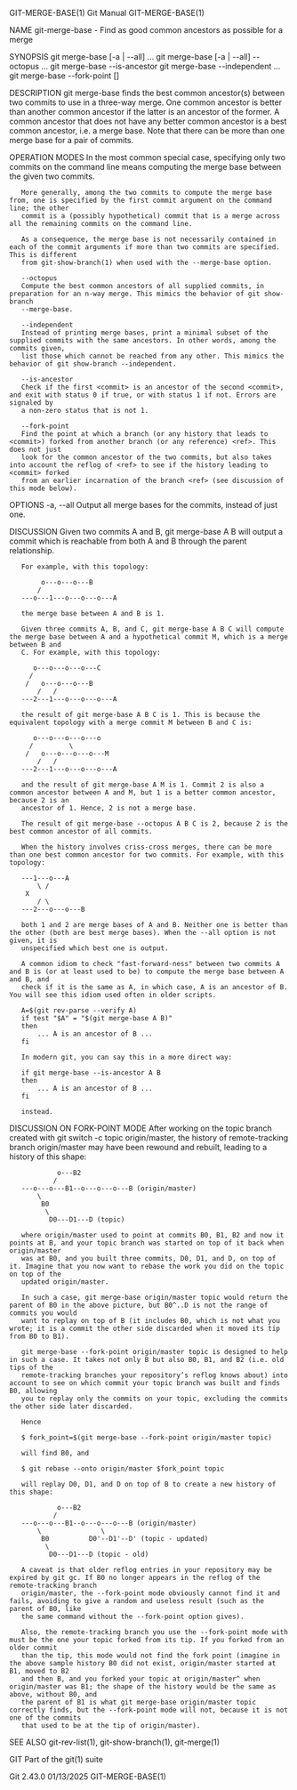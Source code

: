 GIT-MERGE-BASE(1)							  Git Manual							     GIT-MERGE-BASE(1)

NAME
       git-merge-base - Find as good common ancestors as possible for a merge

SYNOPSIS
       git merge-base [-a | --all] <commit> <commit>...
       git merge-base [-a | --all] --octopus <commit>...
       git merge-base --is-ancestor <commit> <commit>
       git merge-base --independent <commit>...
       git merge-base --fork-point <ref> [<commit>]

DESCRIPTION
       git merge-base finds the best common ancestor(s) between two commits to use in a three-way merge. One common ancestor is better than another common
       ancestor if the latter is an ancestor of the former. A common ancestor that does not have any better common ancestor is a best common ancestor, i.e. a
       merge base. Note that there can be more than one merge base for a pair of commits.

OPERATION MODES
       In the most common special case, specifying only two commits on the command line means computing the merge base between the given two commits.

       More generally, among the two commits to compute the merge base from, one is specified by the first commit argument on the command line; the other
       commit is a (possibly hypothetical) commit that is a merge across all the remaining commits on the command line.

       As a consequence, the merge base is not necessarily contained in each of the commit arguments if more than two commits are specified. This is different
       from git-show-branch(1) when used with the --merge-base option.

       --octopus
	   Compute the best common ancestors of all supplied commits, in preparation for an n-way merge. This mimics the behavior of git show-branch
	   --merge-base.

       --independent
	   Instead of printing merge bases, print a minimal subset of the supplied commits with the same ancestors. In other words, among the commits given,
	   list those which cannot be reached from any other. This mimics the behavior of git show-branch --independent.

       --is-ancestor
	   Check if the first <commit> is an ancestor of the second <commit>, and exit with status 0 if true, or with status 1 if not. Errors are signaled by
	   a non-zero status that is not 1.

       --fork-point
	   Find the point at which a branch (or any history that leads to <commit>) forked from another branch (or any reference) <ref>. This does not just
	   look for the common ancestor of the two commits, but also takes into account the reflog of <ref> to see if the history leading to <commit> forked
	   from an earlier incarnation of the branch <ref> (see discussion of this mode below).

OPTIONS
       -a, --all
	   Output all merge bases for the commits, instead of just one.

DISCUSSION
       Given two commits A and B, git merge-base A B will output a commit which is reachable from both A and B through the parent relationship.

       For example, with this topology:

		    o---o---o---B
		   /
	   ---o---1---o---o---o---A

       the merge base between A and B is 1.

       Given three commits A, B, and C, git merge-base A B C will compute the merge base between A and a hypothetical commit M, which is a merge between B and
       C. For example, with this topology:

		  o---o---o---o---C
		 /
		/   o---o---o---B
	       /   /
	   ---2---1---o---o---o---A

       the result of git merge-base A B C is 1. This is because the equivalent topology with a merge commit M between B and C is:

		  o---o---o---o---o
		 /		   \
		/   o---o---o---o---M
	       /   /
	   ---2---1---o---o---o---A

       and the result of git merge-base A M is 1. Commit 2 is also a common ancestor between A and M, but 1 is a better common ancestor, because 2 is an
       ancestor of 1. Hence, 2 is not a merge base.

       The result of git merge-base --octopus A B C is 2, because 2 is the best common ancestor of all commits.

       When the history involves criss-cross merges, there can be more than one best common ancestor for two commits. For example, with this topology:

	   ---1---o---A
	       \ /
		X
	       / \
	   ---2---o---o---B

       both 1 and 2 are merge bases of A and B. Neither one is better than the other (both are best merge bases). When the --all option is not given, it is
       unspecified which best one is output.

       A common idiom to check "fast-forward-ness" between two commits A and B is (or at least used to be) to compute the merge base between A and B, and
       check if it is the same as A, in which case, A is an ancestor of B. You will see this idiom used often in older scripts.

	   A=$(git rev-parse --verify A)
	   if test "$A" = "$(git merge-base A B)"
	   then
		   ... A is an ancestor of B ...
	   fi

       In modern git, you can say this in a more direct way:

	   if git merge-base --is-ancestor A B
	   then
		   ... A is an ancestor of B ...
	   fi

       instead.

DISCUSSION ON FORK-POINT MODE
       After working on the topic branch created with git switch -c topic origin/master, the history of remote-tracking branch origin/master may have been
       rewound and rebuilt, leading to a history of this shape:

			    o---B2
			   /
	   ---o---o---B1--o---o---o---B (origin/master)
		   \
		    B0
		     \
		      D0---D1---D (topic)

       where origin/master used to point at commits B0, B1, B2 and now it points at B, and your topic branch was started on top of it back when origin/master
       was at B0, and you built three commits, D0, D1, and D, on top of it. Imagine that you now want to rebase the work you did on the topic on top of the
       updated origin/master.

       In such a case, git merge-base origin/master topic would return the parent of B0 in the above picture, but B0^..D is not the range of commits you would
       want to replay on top of B (it includes B0, which is not what you wrote; it is a commit the other side discarded when it moved its tip from B0 to B1).

       git merge-base --fork-point origin/master topic is designed to help in such a case. It takes not only B but also B0, B1, and B2 (i.e. old tips of the
       remote-tracking branches your repository’s reflog knows about) into account to see on which commit your topic branch was built and finds B0, allowing
       you to replay only the commits on your topic, excluding the commits the other side later discarded.

       Hence

	   $ fork_point=$(git merge-base --fork-point origin/master topic)

       will find B0, and

	   $ git rebase --onto origin/master $fork_point topic

       will replay D0, D1, and D on top of B to create a new history of this shape:

			    o---B2
			   /
	   ---o---o---B1--o---o---o---B (origin/master)
		   \		       \
		    B0			D0'--D1'--D' (topic - updated)
		     \
		      D0---D1---D (topic - old)

       A caveat is that older reflog entries in your repository may be expired by git gc. If B0 no longer appears in the reflog of the remote-tracking branch
       origin/master, the --fork-point mode obviously cannot find it and fails, avoiding to give a random and useless result (such as the parent of B0, like
       the same command without the --fork-point option gives).

       Also, the remote-tracking branch you use the --fork-point mode with must be the one your topic forked from its tip. If you forked from an older commit
       than the tip, this mode would not find the fork point (imagine in the above sample history B0 did not exist, origin/master started at B1, moved to B2
       and then B, and you forked your topic at origin/master^ when origin/master was B1; the shape of the history would be the same as above, without B0, and
       the parent of B1 is what git merge-base origin/master topic correctly finds, but the --fork-point mode will not, because it is not one of the commits
       that used to be at the tip of origin/master).

SEE ALSO
       git-rev-list(1), git-show-branch(1), git-merge(1)

GIT
       Part of the git(1) suite

Git 2.43.0								  01/13/2025							     GIT-MERGE-BASE(1)
